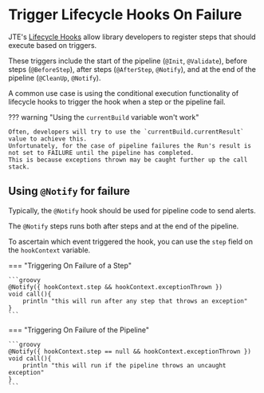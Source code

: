 # Trigger Lifecycle Hooks On Failure

JTE's [Lifecycle Hooks](../../concepts/library-development/lifecycle-hooks.md) allow library developers to register steps that should execute based on triggers.

These triggers include the start of the pipeline (`@Init`, `@Validate`), before steps (`@BeforeStep`), after steps (`@AfterStep`, `@Notify`), and at the end of the pipeline (`@CleanUp`, `@Notify`).

A common use case is using the conditional execution functionality of lifecycle hooks to trigger the hook when a step or the pipeline fail.

??? warning "Using the `currentBuild` variable won't work"

    Often, developers will try to use the `currentBuild.currentResult` value to achieve this.
    Unfortunately, for the case of pipeline failures the Run's result is not set to FAILURE until the pipeline has completed.
    This is because exceptions thrown may be caught further up the call stack.

## Using `@Notify` for failure

Typically, the `@Notify` hook should be used for pipeline code to send alerts.

The `@Notify` steps runs both after steps and at the end of the pipeline.

To ascertain which event triggered the hook, you can use the `step` field on the `hookContext` variable.

=== "Triggering On Failure of a Step"

    ```groovy
    @Notify({ hookContext.step && hookContext.exceptionThrown })
    void call(){
        println "this will run after any step that throws an exception"
    }
    ```

=== "Triggering On Failure of the Pipeline"

    ```groovy
    @Notify({ hookContext.step == null && hookContext.exceptionThrown })
    void call(){
        println "this will run if the pipeline throws an uncaught exception"
    }
    ```

